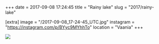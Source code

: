+++
date = 2017-09-08 17:24:45
title = "Rainy lake"
slug = "2017/rainy-lake"

[extra]
image = "/2017-09-08_17-24-45_UTC.jpg"
instagram = "https://instagram.com/p/BYyc9MYhhTo"
location = "Vaania"
+++

<img src="/2017-09-08_17-24-45_UTC.jpg" />
